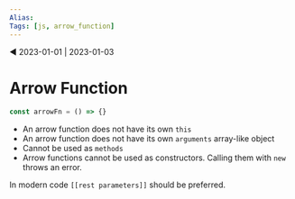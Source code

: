 ```yaml
---
Alias:
Tags: [js, arrow_function]
---
```

◀ 2023-01-01  |  2023-01-03

# Arrow Function

```js
const arrowFn = () => {}
```

- An arrow function does not have its own `this`
- An arrow function does not have its own `arguments` array-like object
- Cannot be used as `methods`
- Arrow functions cannot be used as constructors. Calling them with `new` throws an error.

In modern code `[[rest parameters]]` should be preferred.
